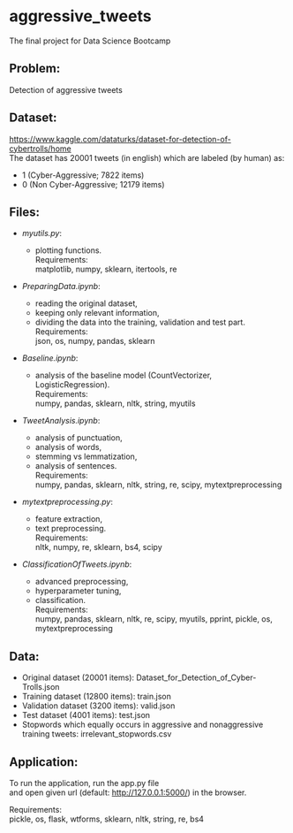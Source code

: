 # aggressive_tweets
The final project for Data Science Bootcamp

## Problem:<br/>
Detection of aggressive tweets

## Dataset:<br/>
https://www.kaggle.com/dataturks/dataset-for-detection-of-cybertrolls/home<br/>
The dataset has 20001 tweets (in english) which are labeled (by human) as:
- 1 (Cyber-Aggressive; 7822 items)
- 0 (Non Cyber-Aggressive; 12179 items)

## Files:
* _myutils.py_:
  - plotting functions.<br/>
  Requirements:<br/>
    matplotlib, numpy, sklearn, itertools, re

* _PreparingData.ipynb_:
  - reading the original dataset,
  - keeping only relevant information,
  - dividing the data into the training, validation and test part.<br/>
  Requirements:<br/>
    json, os, numpy, pandas, sklearn

* _Baseline.ipynb_:
  - analysis of the baseline model (CountVectorizer, LogisticRegression).<br/>
  Requirements:<br/>
    numpy, pandas, sklearn, nltk, string, myutils

* _TweetAnalysis.ipynb_:
  - analysis of punctuation,
  - analysis of words,
  - stemming vs lemmatization,
  - analysis of sentences.<br/>
  Requirements:<br/>
    numpy, pandas, sklearn, nltk, string, re, scipy, mytextpreprocessing

* _mytextpreprocessing.py_:
  - feature extraction,
  - text preprocessing.<br/>
  Requirements:<br/>
    nltk, numpy, re, sklearn, bs4, scipy

* _ClassificationOfTweets.ipynb_:
  - advanced preprocessing,
  - hyperparameter tuning,
  - classification.<br/>
  Requirements:<br/>
    numpy, pandas, sklearn, nltk, re, scipy, myutils, pprint, pickle, os, mytextpreprocessing

## Data:<br/>
* Original dataset (20001 items): Dataset_for_Detection_of_Cyber-Trolls.json
* Training dataset (12800 items): train.json
* Validation dataset (3200 items): valid.json
* Test dataset (4001 items): test.json
* Stopwords which equally occurs in aggressive and nonaggressive training tweets: irrelevant_stopwords.csv

## Application:<br/>
To run the application, run the app.py file<br/>
and open given url (default: http://127.0.0.1:5000/) in the browser.

Requirements:<br/>
    pickle, os, flask, wtforms, sklearn, nltk, string, re, bs4